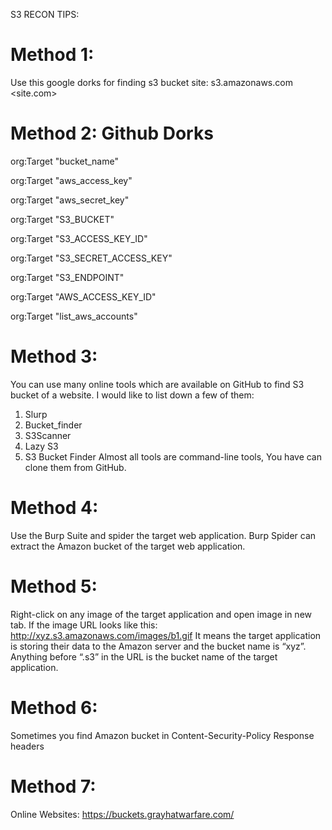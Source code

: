 S3 RECON TIPS:

# Method 1:

Use this google dorks for finding s3 bucket
site: s3.amazonaws.com <site.com>

# Method 2: Github Dorks

org:Target "bucket_name"

org:Target "aws_access_key"

org:Target "aws_secret_key"

org:Target "S3_BUCKET"

org:Target "S3_ACCESS_KEY_ID"

org:Target "S3_SECRET_ACCESS_KEY"

org:Target "S3_ENDPOINT"

org:Target "AWS_ACCESS_KEY_ID"

org:Target "list_aws_accounts"

# Method 3:

You can use many online tools which are available on GitHub to find S3 bucket of a website. I would like to list down a few of them:
1) Slurp
2) Bucket_finder
3) S3Scanner
4) Lazy S3
5) S3 Bucket Finder
Almost all tools are command-line tools, You have can clone them from GitHub.

# Method 4:

Use the Burp Suite and spider the target web application. Burp Spider can extract the Amazon bucket of the target web application.

# Method 5:

Right-click on any image of the target application and open image in new tab. If the image URL looks like this: http://xyz.s3.amazonaws.com/images/b1.gif
It means the target application is storing their data to the Amazon server and the bucket name is “xyz”. Anything before “.s3” in the URL is the bucket name of the target application.

# Method 6:

Sometimes you find Amazon bucket in Content-Security-Policy Response headers

# Method 7:

Online Websites: https://buckets.grayhatwarfare.com/
